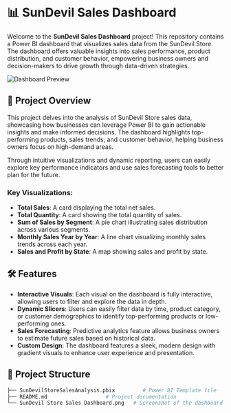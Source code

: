 # 📊 SunDevil Sales Dashboard

Welcome to the **SunDevil Sales Dashboard** project! This repository contains a Power BI dashboard that visualizes sales data from the SunDevil Store. The dashboard offers valuable insights into sales performance, product distribution, and customer behavior, empowering business owners and decision-makers to drive growth through data-driven strategies.

![Dashboard Preview](https://github.com/VenkataSaiPradeep/SunDevil-Store-Sales-Dashboard/blob/main/SunDevil%20Store%20Dashboard.png)

## 🚀 Project Overview

This project delves into the analysis of SunDevil Store sales data, showcasing how businesses can leverage Power BI to gain actionable insights and make informed decisions. The dashboard highlights top-performing products, sales trends, and customer behavior, helping business owners focus on high-demand areas.

Through intuitive visualizations and dynamic reporting, users can easily explore key performance indicators and use sales forecasting tools to better plan for the future.

### Key Visualizations:

- **Total Sales**: A card displaying the total net sales.
- **Total Quantity**: A card showing the total quantity of sales.
- **Sum of Sales by Segment**: A pie chart illustrating sales distribution across various segments.
- **Monthly Sales Year by Year**: A line chart visualizing monthly sales trends across each year.
- **Sales and Profit by State**: A map showing sales and profit by state.

## 🛠 Features

- **Interactive Visuals**: Each visual on the dashboard is fully interactive, allowing users to filter and explore the data in depth.
- **Dynamic Slicers**: Users can easily filter data by time, product category, or customer demographics to identify top-performing products or low-performing ones.
- **Sales Forecasting**: Predictive analytics feature allows business owners to estimate future sales based on historical data.
- **Custom Design**: The dashboard features a sleek, modern design with gradient visuals to enhance user experience and presentation.

## 📂 Project Structure

```bash
├── SunDevilStoreSalesAnalysis.pbix         # Power BI Template file
├── README.md                   # Project documentation
└── SunDevil Store Sales Dashboard.png   # Screenshot of the dashboard
